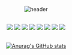 <div align="center">
  
  ![header](https://capsule-render.vercel.app/api?type=cylinder&text=ijimlnosk&color=afc8dc&heught=150&section=header&fontSize=100&animation=twinkling&fontAlignY=55)

  <br/>

  <img src="https://img.shields.io/badge/Kotlin-7F52FF?style=flat-square&logo=kotlin&logoColor=white"/>
<img src="https://img.shields.io/badge/Swift-F05138?style=flat-square&logo=swift&logoColor=white"/>
<img src="https://img.shields.io/badge/JAVA-007396?style=for-the-badge&logo=java&logoColor=white">
<img src="https://img.shields.io/badge/github-181717?style=for-the-badge&logo=github&logoColor=white">
<img src="https://img.shields.io/badge/JavaScript-F7DF1E?style=for-the-badge&logo=JavaScript&logoColor=white">
<img src="https://img.shields.io/badge/HTML5-E34F26?style=for-the-badge&logo=HTML5&logoColor=white">
<img src="https://img.shields.io/badge/CSS3-1572B6?style=for-the-badge&logo=CSS3&logoColor=white">
<img src="https://img.shields.io/badge/VSCode-007ACC?style=for-the-badge&logo=VisualStudioCode&logoColor=white">

<br/>
<br/>

[![Anurag's GitHub stats](https://github-readme-stats.vercel.app/api?username=ijimlnosk)](https://github.com/anuraghazra/github-readme-stats)

  
</div>
<!--
**ijimlnosk/ijimlnosk** is a ✨ _special_ ✨ repository because its `README.md` (this file) appears on your GitHub profile.

Here Are some ideas to get you started:

- 🔭 I’m currently working on ...
- 🌱 I’m currently learning ...
- 👯 I’m looking to collaborate on ...
- 🤔 I’m looking for help with ...
- 💬 Ask me about ...
- 📫 How to reach me: ...
- 😄 Pronouns: ...
- ⚡ Fun fact: ...
-->

